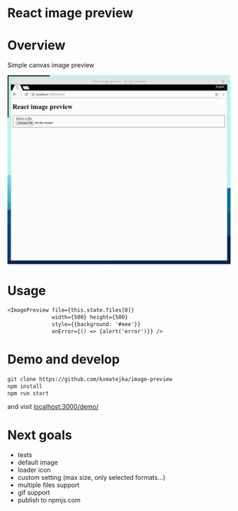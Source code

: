 React image preview
===================

# Overview

Simple canvas image preview

![demo.gif](https://github.com/kxmatejka/image-preview/blob/master/demo/demo.gif?raw=true)

# Usage

```
<ImagePreview file={this.state.files[0]}
              width={500} height={500}
              style={{background: '#eee'}}
              onError={() => {alert('error')}} />
```

# Demo and develop

```
git clone https://github.com/kxmatejka/image-preview
npm install
npm run start
```

and visit [localhost:3000/demo/](http://localhost:3000/demo/)

# Next goals

* tests
* default image
* loader icon
* custom setting (max size, only selected formats...)
* multiple files support
* gif support
* publish to npmjs.com
